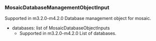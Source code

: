 ### MosaicDatabaseManagementObjectInput
Supported in m3.2.0-m4.2.0
Database management object for mosaic.

- databases: list of MosaicDatabaseObjectInputs
  - Supported in m3.2.0-m4.2.0
List of databases.
